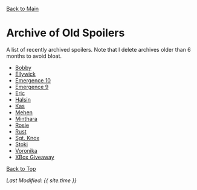 [Back to Main](index.md)

# Archive of Old Spoilers

A list of recently archived spoilers. Note that I delete archives older than 6 months to avoid bloat.

* [Bobby](archive/bobby.md)
* [Ellywick](archive/ellywick.md)
* [Emergence 10](archive/emergence_10.md)
* [Emergence 9](archive/emergence_9.md)
* [Eric](archive/eric.md)
* [Halsin](archive/halsin.md)
* [Kas](archive/kas.md)
* [Mehen](archive/mehen.md)
* [Minthara](archive/minthara.md)
* [Rosie](archive/rosie.md)
* [Rust](archive/rust.md)
* [Sgt. Knox](archive/sgtknox.md)
* [Stoki](archive/stoki.md)
* [Voronika](archive/voronika.md)
* [XBox Giveaway](archive/xbox_giveaway_laezel.md)

[Back to Top](#top)

*Last Modified: {{ site.time }}*